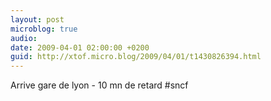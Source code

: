 ```yaml
---
layout: post
microblog: true
audio: 
date: 2009-04-01 02:00:00 +0200
guid: http://xtof.micro.blog/2009/04/01/t1430826394.html
---
```

Arrive gare de lyon - 10 mn de retard #sncf
